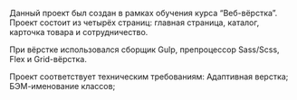Данный проект был создан в рамках обучения курса “Веб-вёрстка”. 
Проект состоит из четырёх страниц: главная страница, каталог, карточка товара и сотрудничество.

При вёрстке использовался сборщик Gulp, препроцессор Sass/Scss, Flex и  Grid-вёрстка.

Проект соответствует техническим требованиям:
Адаптивная верстка;
БЭМ-именование классов;
